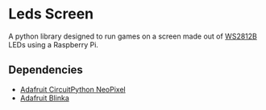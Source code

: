 # Leds Screen
A python library designed to run games on a screen made out of [WS2812B](https://blog.hydrantz.com/wp-stuff/wp-content/uploads/2022/04/WS2812B.pdf) LEDs using a Raspberry Pi.
## Dependencies
 - [Adafruit CircuitPython NeoPixel](https://github.com/adafruit/Adafruit_CircuitPython_NeoPixel)
 - [Adafruit Blinka](https://github.com/adafruit/Adafruit_Blinka)
